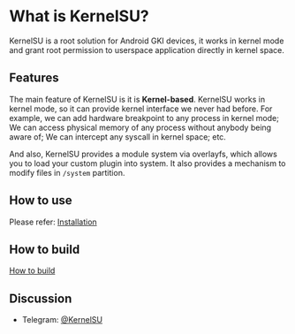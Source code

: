 # What is KernelSU?

KernelSU is a root solution for Android GKI devices, it works in kernel mode and grant root permission to userspace application directly in kernel space.

## Features

The main feature of KernelSU is it is **Kernel-based**. KernelSU works in kernel mode, so it can provide kernel interface we never had before. For example, we can add hardware breakpoint to any process in kernel mode; We can access physical memory of any process without anybody being aware of; We can intercept any syscall in kernel space; etc.

And also, KernelSU provides a module system via overlayfs, which allows you to load your custom plugin into system. It also provides a mechanism to modify files in `/system` partition.

## How to use

Please refer: [Installation](installation)

## How to build

[How to build](how-to-build)

## Discussion

- Telegram: [@KernelSU](https://t.me/KernelSU)
